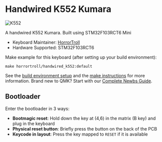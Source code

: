 # Handwired K552 Kumara

![K552](https://i.imgur.com/XpNmJpBh.png)

A handwired K552 Kumara. Built using STM32F103RCT6 Mini

* Keyboard Maintainer: [HorrorTroll](https://github.com/HorrorTroll)
* Hardware Supported: STM32F103RCT6

Make example for this keyboard (after setting up your build environment):

    make horrortroll/handwired_k552:default

See the [build environment setup](https://docs.qmk.fm/#/getting_started_build_tools) and the [make instructions](https://docs.qmk.fm/#/getting_started_make_guide) for more information. Brand new to QMK? Start with our [Complete Newbs Guide](https://docs.qmk.fm/#/newbs).

## Bootloader

Enter the bootloader in 3 ways:

* **Bootmagic reset**: Hold down the key at (4,6) in the matrix (B key) and plug in the keyboard
* **Physical reset button**: Briefly press the button on the back of the PCB
* **Keycode in layout**: Press the key mapped to `RESET` if it is available
